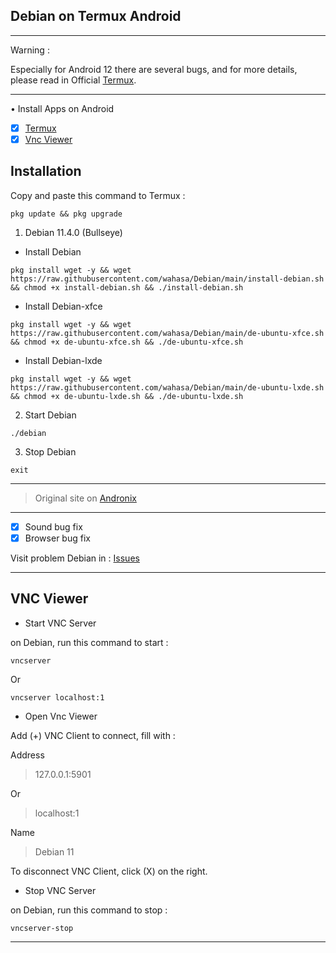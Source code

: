 ## Debian on Termux Android

---------
Warning :

Especially for Android 12 there are several bugs, and for more details, please read in Official [Termux](https://github.com/termux/termux-app).

---------
• Install Apps on Android
- [x] [Termux](https://github.com/termux/termux-app/releases)
- [x] [Vnc Viewer](https://play.google.com/store/apps/details?id=com.realvnc.viewer.android)

## Installation

Copy and paste this command to Termux :

```
pkg update && pkg upgrade
```

1. Debian 11.4.0 (Bullseye)
* Install Debian

```
pkg install wget -y && wget https://raw.githubusercontent.com/wahasa/Debian/main/install-debian.sh && chmod +x install-debian.sh && ./install-debian.sh
```

* Install Debian-xfce

```
pkg install wget -y && wget https://raw.githubusercontent.com/wahasa/Debian/main/de-ubuntu-xfce.sh && chmod +x de-ubuntu-xfce.sh && ./de-ubuntu-xfce.sh
```

* Install Debian-lxde

```
pkg install wget -y && wget https://raw.githubusercontent.com/wahasa/Debian/main/de-ubuntu-lxde.sh && chmod +x de-ubuntu-lxde.sh && ./de-ubuntu-lxde.sh
```

2. Start Debian

```
./debian
```

3. Stop Debian

```
exit
```

---------

> Original site on [Andronix](https://github.com/AndronixApp/AndronixOrigin)

---------

- [x] Sound bug fix
- [x] Browser bug fix

Visit problem Debian in : [Issues](https://github.com/wahasa/Debian/issues/5)

-----------

## VNC Viewer

* Start VNC Server

on Debian, run this command to start :

```
vncserver
```
Or

```
vncserver localhost:1
```

* Open Vnc Viewer

Add (+) VNC Client to connect, fill with :

Address
> 127.0.0.1:5901

Or
> localhost:1

Name
> Debian 11

To disconnect VNC Client, click (X) on the right.

* Stop VNC Server

on Debian, run this command to stop :

```
vncserver-stop
```

-------------
